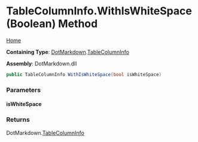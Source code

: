# TableColumnInfo\.WithIsWhiteSpace\(Boolean\) Method

[Home](../../../README.md)

**Containing Type**: [DotMarkdown](../../README.md)\.[TableColumnInfo](../README.md)

**Assembly**: DotMarkdown\.dll

```csharp
public TableColumnInfo WithIsWhiteSpace(bool isWhiteSpace)
```

### Parameters

#### isWhiteSpace

### Returns

DotMarkdown\.[TableColumnInfo](../README.md)


